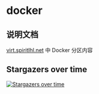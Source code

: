 # docker

## 说明文档

[virt.spiritlhl.net](https://virt.spiritlhl.net/) 中 Docker 分区内容

## Stargazers over time

[![Stargazers over time](https://starchart.cc/spiritLHLS/docker.svg)](https://starchart.cc/spiritLHLS/docker)

